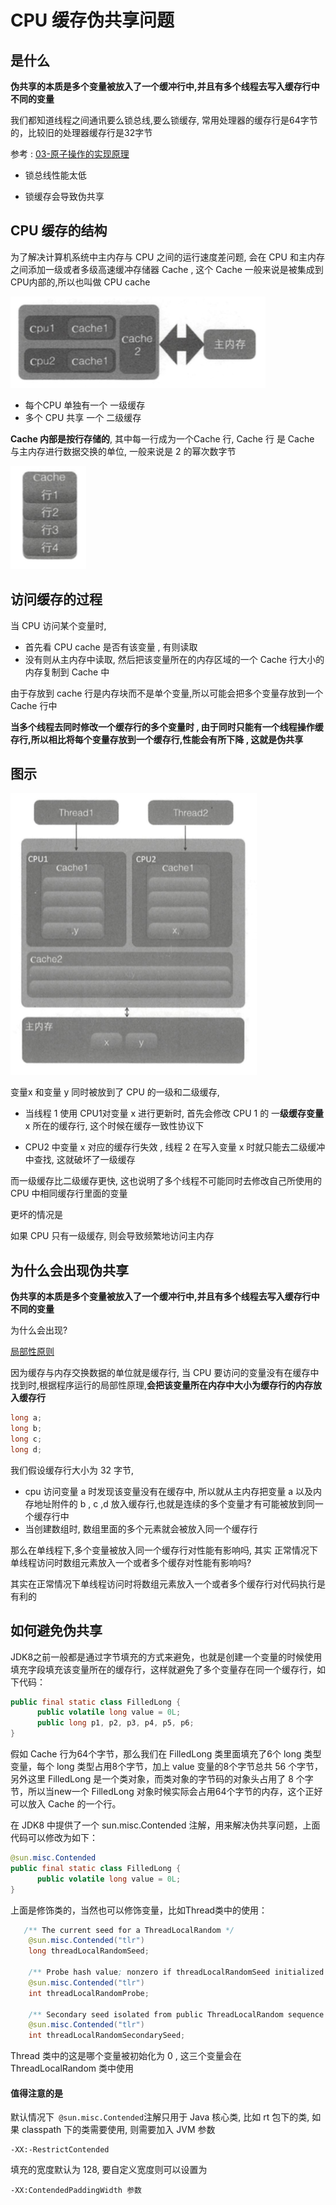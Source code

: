 # CPU 缓存伪共享问题

## 是什么

**伪共享的本质是多个变量被放入了一个缓冲行中,并且有多个线程去写入缓存行中不同的变量**

我们都知道线程之间通讯要么锁总线,要么锁缓存, 常用处理器的缓存行是64字节的，比较旧的处理器缓存行是32字节

 参考 :  [03-原子操作的实现原理](../04-Java并发机制的底层实现原理/03-原子操作的实现原理.md#处理器如何实现原子操作) 

- 锁总线性能太低

- 锁缓存会导致伪共享

## CPU 缓存的结构

为了解决计算机系统中主内存与 CPU 之间的运行速度差问题, 会在 CPU 和主内存之间添加一级或者多级高速缓冲存储器 Cache , 这个 Cache 一般来说是被集成到 CPU内部的,所以也叫做 CPU cache 

![image-20200720093459804](../../../assets/image-20200720093459804.png)

- 每个CPU 单独有一个 一级缓存
- 多个 CPU 共享 一个 二级缓存

**Cache 内部是按行存储的**,  其中每一行成为一个Cache 行, Cache 行 是 Cache 与主内存进行数据交换的单位, 一般来说是 2 的幂次数字节

![image-20200720093721513](../../../assets/image-20200720093721513.png)

## 访问缓存的过程

当 CPU 访问某个变量时, 

- 首先看 CPU cache 是否有该变量 , 有则读取
- 没有则从主内存中读取, 然后把该变量所在的内存区域的一个 Cache 行大小的内存复制到 Cache 中

由于存放到 cache 行是内存块而不是单个变量,所以可能会把多个变量存放到一个 Cache 行中

**当多个线程去同时修改一个缓存行的多个变量时 , 由于同时只能有一个线程操作缓存行,所以相比将每个变量存放到一个缓存行,性能会有所下降 , 这就是伪共享**

## 图示

![image-20200720095418987](../../../assets/image-20200720095418987.png)

变量x 和变量 y 同时被放到了 CPU 的一级和二级缓存,

- 当线程 1 使用 CPU1对变量 x 进行更新时, 首先会修改 CPU 1 的 一**级缓存变量** x 所在的缓存行, 这个时候在缓存一致性协议下

- CPU2 中变量 x 对应的缓存行失效 , 线程 2 在写入变量 x 时就只能去二级缓冲中查找, 这就破坏了一级缓存

而一级缓存比二级缓存更快, 这也说明了多个线程不可能同时去修改自己所使用的CPU 中相同缓存行里面的变量

更坏的情况是

如果 CPU 只有一级缓存, 则会导致频繁地访问主内存

## 为什么会出现伪共享

**伪共享的本质是多个变量被放入了一个缓冲行中,并且有多个线程去写入缓存行中不同的变量**

为什么会出现?

 [局部性原则](101-局部性原理.md) 

因为缓存与内存交换数据的单位就是缓存行, 当 CPU 要访问的变量没有在缓存中找到时,根据程序运行的局部性原理,**会把该变量所在内存中大小为缓存行的内存放入缓存行**

```java
long a;
long b;
long c;
long d;
```

我们假设缓存行大小为 32 字节,

- cpu 访问变量 a 时发现该变量没有在缓存中, 所以就从主内存把变量 a 以及内存地址附件的 b , c ,d  放入缓存行,也就是连续的多个变量才有可能被放到同一个缓存行中
- 当创建数组时, 数组里面的多个元素就会被放入同一个缓存行

那么在单线程下,多个变量被放入同一个缓存行对性能有影响吗, 其实 正常情况下单线程访问时数组元素放入一个或者多个缓存对性能有影响吗? 

其实在正常情况下单线程访问时将数组元素放入一个或者多个缓存行对代码执行是有利的

## 如何避免伪共享

JDK8之前一般都是通过字节填充的方式来避免，也就是创建一个变量的时候使用填充字段填充该变量所在的缓存行，这样就避免了多个变量存在同一个缓存行，如下代码：

```java
public final static class FilledLong {
      public volatile long value = 0L;
      public long p1, p2, p3, p4, p5, p6;     
}
```

假如 Cache 行为64个字节，那么我们在 FilledLong 类里面填充了6个 long 类型变量，每个 long 类型占用8个字节，加上 value 变量的8个字节总共 56 个字节，另外这里 FilledLong 是一个类对象，而类对象的字节码的对象头占用了 8 个字节，所以当new一个 FilledLong 对象时候实际会占用64个字节的内存，这个正好可以放入 Cache 的一个行。

在 JDK8 中提供了一个 sun.misc.Contended 注解，用来解决伪共享问题，上面代码可以修改为如下：

```java
@sun.misc.Contended 
public final static class FilledLong {
      public volatile long value = 0L;
}
```

上面是修饰类的，当然也可以修饰变量，比如Thread类中的使用：

```java
   /** The current seed for a ThreadLocalRandom */
    @sun.misc.Contended("tlr")
    long threadLocalRandomSeed;

    /** Probe hash value; nonzero if threadLocalRandomSeed initialized */
    @sun.misc.Contended("tlr")
    int threadLocalRandomProbe;

    /** Secondary seed isolated from public ThreadLocalRandom sequence */
    @sun.misc.Contended("tlr")
    int threadLocalRandomSecondarySeed;
```

Thread 类中的这是哪个变量被初始化为 0 , 这三个变量会在 ThreadLocalRandom 类中使用

#### 值得注意的是

默认情况下`  @sun.misc.Contended `注解只用于 Java 核心类, 比如 rt 包下的类, 如果 classpath 下的类需要使用, 则需要加入 JVM 参数 

```
-XX:-RestrictContended	
```

填充的宽度默认为 128, 要自定义宽度则可以设置为

```
-XX:ContendedPaddingWidth 参数
```

